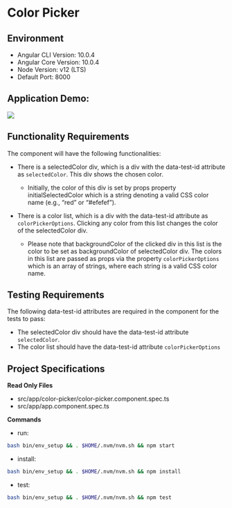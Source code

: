 # Color Picker

## Environment 

- Angular CLI Version: 10.0.4
- Angular Core Version: 10.0.4
- Node Version: v12 (LTS)
- Default Port: 8000

## Application Demo:

![](https://hrcdn.net/s3_pub/istreet-assets/Z29ri91HqaYBcissm51UIA/color-picker.gif)


## Functionality Requirements

The component will have the following functionalities:

- There is a selectedColor div, which is a div with the data-test-id attribute as `selectedColor`. This div shows the chosen color.
  - Initially, the color of this div is set by props property initialSelectedColor which is a string denoting a valid CSS color name (e.g., “red” or “#efefef”).

- There is a color list, which is a div with the data-test-id attribute as `colorPickerOptions`.  Clicking any color from this list changes the color of the selectedColor div.
  - Please note that backgroundColor of the clicked div in this list is the color to be set as backgroundColor of selectedColor div.  The colors in this list are passed as props via the property `colorPickerOptions` which is an array of strings, where each string is a valid CSS color name.

## Testing Requirements

The following data-test-id attributes are required in the component for the tests to pass:

- The selectedColor div should have the data-test-id attribute `selectedColor`.
- The color list should have the data-test-id attribute `colorPickerOptions`



## Project Specifications

**Read Only Files**
- src/app/color-picker/color-picker.component.spec.ts
- src/app/app.component.spec.ts

**Commands**
- run: 
```bash
bash bin/env_setup && . $HOME/.nvm/nvm.sh && npm start
```
- install: 
```bash
bash bin/env_setup && . $HOME/.nvm/nvm.sh && npm install
```
- test: 
```bash
bash bin/env_setup && . $HOME/.nvm/nvm.sh && npm test
```
